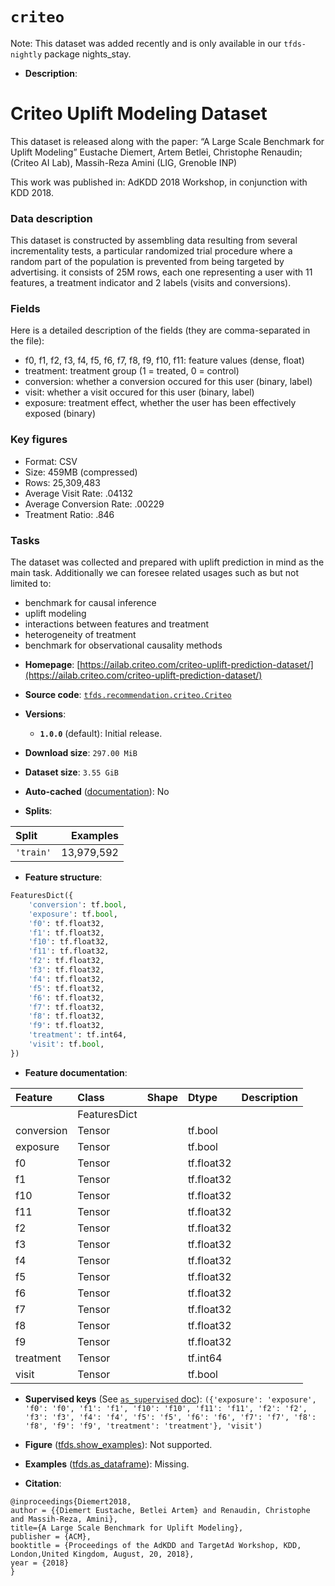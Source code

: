 <div itemscope itemtype="http://schema.org/Dataset">
  <div itemscope itemprop="includedInDataCatalog" itemtype="http://schema.org/DataCatalog">
    <meta itemprop="name" content="TensorFlow Datasets" />
  </div>
  <meta itemprop="name" content="criteo" />
  <meta itemprop="description" content="# Criteo Uplift Modeling Dataset&#10;This dataset is released along with the paper:&#10;“A Large Scale Benchmark for Uplift Modeling”&#10;Eustache Diemert, Artem Betlei, Christophe Renaudin; (Criteo AI Lab), Massih-Reza Amini (LIG, Grenoble INP)&#10;&#10;This work was published in: AdKDD 2018 Workshop, in conjunction with KDD 2018.&#10;&#10;### Data description&#10;This dataset is constructed by assembling data resulting from several incrementality tests, a particular randomized trial procedure where a random part of the population is prevented from being targeted by advertising. it consists of 25M rows, each one representing a user with 11 features, a treatment indicator and 2 labels (visits and conversions).&#10;&#10;### Fields&#10;Here is a detailed description of the fields (they are comma-separated in the file):&#10;&#10;- f0, f1, f2, f3, f4, f5, f6, f7, f8, f9, f10, f11: feature values (dense, float)&#10;- treatment: treatment group (1 = treated, 0 = control)&#10;- conversion: whether a conversion occured for this user (binary, label)&#10;- visit: whether a visit occured for this user (binary, label)&#10;- exposure: treatment effect, whether the user has been effectively exposed (binary)&#10;&#10;### Key figures&#10;&#10;- Format: CSV&#10;- Size: 459MB (compressed)&#10;- Rows: 25,309,483&#10;- Average Visit Rate: .04132&#10;- Average Conversion Rate: .00229&#10;- Treatment Ratio: .846&#10;&#10;### Tasks&#10;&#10;The dataset was collected and prepared with uplift prediction in mind as the main task. Additionally we can foresee related usages such as but not limited to:&#10;&#10;- benchmark for causal inference&#10;- uplift modeling&#10;- interactions between features and treatment&#10;- heterogeneity of treatment&#10;- benchmark for observational causality methods&#10;&#10;To use this dataset:&#10;&#10;```python&#10;import tensorflow_datasets as tfds&#10;&#10;ds = tfds.load(&#x27;criteo&#x27;, split=&#x27;train&#x27;)&#10;for ex in ds.take(4):&#10;  print(ex)&#10;```&#10;&#10;See [the guide](https://www.tensorflow.org/datasets/overview) for more&#10;informations on [tensorflow_datasets](https://www.tensorflow.org/datasets).&#10;&#10;" />
  <meta itemprop="url" content="https://www.tensorflow.org/datasets/catalog/criteo" />
  <meta itemprop="sameAs" content="https://ailab.criteo.com/criteo-uplift-prediction-dataset/" />
  <meta itemprop="citation" content="@inproceedings{Diemert2018,&#10;author = {{Diemert Eustache, Betlei Artem} and Renaudin, Christophe and Massih-Reza, Amini},&#10;title={A Large Scale Benchmark for Uplift Modeling},&#10;publisher = {ACM},&#10;booktitle = {Proceedings of the AdKDD and TargetAd Workshop, KDD, London,United Kingdom, August, 20, 2018},&#10;year = {2018}&#10;}" />
</div>

# `criteo`


Note: This dataset was added recently and is only available in our
`tfds-nightly` package
<span class="material-icons" title="Available only in the tfds-nightly package">nights_stay</span>.

*   **Description**:

# Criteo Uplift Modeling Dataset

This dataset is released along with the paper: “A Large Scale Benchmark for
Uplift Modeling” Eustache Diemert, Artem Betlei, Christophe Renaudin; (Criteo AI
Lab), Massih-Reza Amini (LIG, Grenoble INP)

This work was published in: AdKDD 2018 Workshop, in conjunction with KDD 2018.

### Data description

This dataset is constructed by assembling data resulting from several
incrementality tests, a particular randomized trial procedure where a random
part of the population is prevented from being targeted by advertising. it
consists of 25M rows, each one representing a user with 11 features, a treatment
indicator and 2 labels (visits and conversions).

### Fields

Here is a detailed description of the fields (they are comma-separated in the
file):

-   f0, f1, f2, f3, f4, f5, f6, f7, f8, f9, f10, f11: feature values (dense,
    float)
-   treatment: treatment group (1 = treated, 0 = control)
-   conversion: whether a conversion occured for this user (binary, label)
-   visit: whether a visit occured for this user (binary, label)
-   exposure: treatment effect, whether the user has been effectively exposed
    (binary)

### Key figures

-   Format: CSV
-   Size: 459MB (compressed)
-   Rows: 25,309,483
-   Average Visit Rate: .04132
-   Average Conversion Rate: .00229
-   Treatment Ratio: .846

### Tasks

The dataset was collected and prepared with uplift prediction in mind as the
main task. Additionally we can foresee related usages such as but not limited
to:

-   benchmark for causal inference
-   uplift modeling
-   interactions between features and treatment
-   heterogeneity of treatment
-   benchmark for observational causality methods

*   **Homepage**:
    [https://ailab.criteo.com/criteo-uplift-prediction-dataset/](https://ailab.criteo.com/criteo-uplift-prediction-dataset/)

*   **Source code**:
    [`tfds.recommendation.criteo.Criteo`](https://github.com/tensorflow/datasets/tree/master/tensorflow_datasets/recommendation/criteo/criteo.py)

*   **Versions**:

    *   **`1.0.0`** (default): Initial release.

*   **Download size**: `297.00 MiB`

*   **Dataset size**: `3.55 GiB`

*   **Auto-cached**
    ([documentation](https://www.tensorflow.org/datasets/performances#auto-caching)):
    No

*   **Splits**:

Split     | Examples
:-------- | ---------:
`'train'` | 13,979,592

*   **Feature structure**:

```python
FeaturesDict({
    'conversion': tf.bool,
    'exposure': tf.bool,
    'f0': tf.float32,
    'f1': tf.float32,
    'f10': tf.float32,
    'f11': tf.float32,
    'f2': tf.float32,
    'f3': tf.float32,
    'f4': tf.float32,
    'f5': tf.float32,
    'f6': tf.float32,
    'f7': tf.float32,
    'f8': tf.float32,
    'f9': tf.float32,
    'treatment': tf.int64,
    'visit': tf.bool,
})
```

*   **Feature documentation**:

Feature    | Class        | Shape | Dtype      | Description
:--------- | :----------- | :---- | :--------- | :----------
           | FeaturesDict |       |            |
conversion | Tensor       |       | tf.bool    |
exposure   | Tensor       |       | tf.bool    |
f0         | Tensor       |       | tf.float32 |
f1         | Tensor       |       | tf.float32 |
f10        | Tensor       |       | tf.float32 |
f11        | Tensor       |       | tf.float32 |
f2         | Tensor       |       | tf.float32 |
f3         | Tensor       |       | tf.float32 |
f4         | Tensor       |       | tf.float32 |
f5         | Tensor       |       | tf.float32 |
f6         | Tensor       |       | tf.float32 |
f7         | Tensor       |       | tf.float32 |
f8         | Tensor       |       | tf.float32 |
f9         | Tensor       |       | tf.float32 |
treatment  | Tensor       |       | tf.int64   |
visit      | Tensor       |       | tf.bool    |

*   **Supervised keys** (See
    [`as_supervised` doc](https://www.tensorflow.org/datasets/api_docs/python/tfds/load#args)):
    `({'exposure': 'exposure', 'f0': 'f0', 'f1': 'f1', 'f10': 'f10', 'f11':
    'f11', 'f2': 'f2', 'f3': 'f3', 'f4': 'f4', 'f5': 'f5', 'f6': 'f6', 'f7':
    'f7', 'f8': 'f8', 'f9': 'f9', 'treatment': 'treatment'}, 'visit')`

*   **Figure**
    ([tfds.show_examples](https://www.tensorflow.org/datasets/api_docs/python/tfds/visualization/show_examples)):
    Not supported.

*   **Examples**
    ([tfds.as_dataframe](https://www.tensorflow.org/datasets/api_docs/python/tfds/as_dataframe)):
    Missing.

*   **Citation**:

```
@inproceedings{Diemert2018,
author = {{Diemert Eustache, Betlei Artem} and Renaudin, Christophe and Massih-Reza, Amini},
title={A Large Scale Benchmark for Uplift Modeling},
publisher = {ACM},
booktitle = {Proceedings of the AdKDD and TargetAd Workshop, KDD, London,United Kingdom, August, 20, 2018},
year = {2018}
}
```

